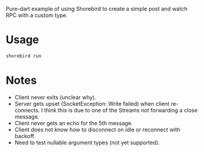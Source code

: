 Pure-dart example of using Shorebird to create a simple post and watch RPC
with a custom type.

# Usage

```bash
shorebird run
```

# Notes
- Client never exits (unclear why).
- Server gets upset (SocketException: Write failed) when client re-connects.
  I think this is due to one of the Streams not forwarding a close message.
- Client never gets an echo for the 5th message.
- Client does not know how to disconnect on idle or reconnect with backoff.
- Need to test nullable argument types (not yet supported).